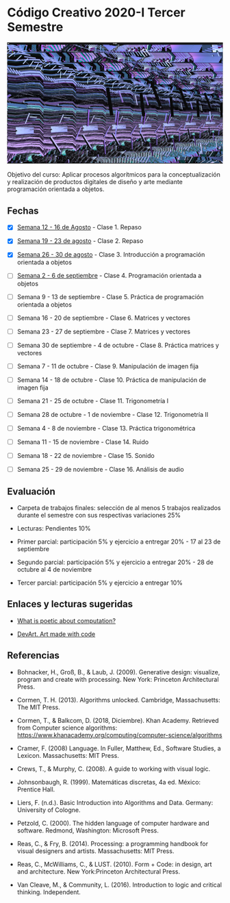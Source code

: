 # Código Creativo 2020-I Tercer Semestre

![portada](https://github.com/EmilioOcelotl/centro20-I_CC3/blob/master/img/portada3.png)

Objetivo del curso: Aplicar procesos algorítmicos para la conceptualización y realización de productos digitales de diseño y arte mediante programación orientada a objetos.

## Fechas

- [x] [Semana 12 - 16 de Agosto](https://github.com/EmilioOcelotl/centro20-I_CC3/tree/master/centro3_190816/README.md) - Clase 1. Repaso

- [x] [Semana 19 - 23 de agosto](https://github.com/EmilioOcelotl/centro20-I_CC3/tree/master/centro3_190823/README.md) - Clase 2. Repaso

- [x] [Semana 26 - 30 de agosto](https://github.com/EmilioOcelotl/centro20-I_CC3/tree/master/centro3_190830/README.md) - Clase 3. Introducción a programación orientada a objetos

- [ ] [Semana 2 - 6 de septiembre](https://github.com/EmilioOcelotl/centro20-I_CC3/tree/master/centro3_190906/README.md) - Clase 4. Programación orientada a objetos

- [ ] Semana 9 - 13 de septiembre - Clase 5. Práctica de programación orientada a objetos

- [ ] Semana 16 - 20 de septiembre - Clase 6. Matrices y vectores

- [ ] Semana 23 - 27 de septiembre - Clase 7. Matrices y vectores

- [ ] Semana 30 de septiembre - 4 de octubre - Clase 8. Práctica matrices y vectores

- [ ] Semana 7 - 11 de octubre - Clase 9. Manipulación de imagen fija

- [ ] Semana 14 - 18 de octubre - Clase 10. Práctica de manipulación de imagen fija

- [ ] Semana 21 - 25 de octubre - Clase 11. Trigonometría I

- [ ] Semana 28 de octubre - 1 de noviembre - Clase 12. Trigonometría II

- [ ] Semana 4 - 8 de noviembre - Clase 13. Práctica trigonométrica 

- [ ] Semana 11 - 15 de noviembre - Clase 14. Ruido

- [ ] Semana 18 - 22 de noviembre - Clase 15. Sonido

- [ ] Semana 25 - 29 de noviembre - Clase 16. Análisis de audio

## Evaluación 

- Carpeta de trabajos finales: selección de al menos 5 trabajos realizados durante el semestre con sus respectivas variaciones 25%

- Lecturas: Pendientes 10%

- Primer parcial: participación 5% y ejercicio a entregar 20% - 17 al 23 de septiembre 

- Segundo parcial: participación 5% y ejercicio a entregar 20% - 28 de octubre al 4 de noviembre

- Tercer parcial: participación 5% y ejercicio a entregar 10% 

## Enlaces y lecturas sugeridas

- [What is poetic about computation?](https://poeticcomputation.info/chapters/ch.1/)

- [DevArt. Art made with code](https://devart.withgoogle.com/)

## Referencias 

- Bohnacker, H., Groß, B., & Laub, J. (2009). Generative design: visualize, program and create with processing. New York: Princeton Architectural Press.

- Cormen, T. H. (2013). Algorithms unlocked. Cambridge, Massachusetts: The MIT Press.

- Cormen, T., & Balkcom, D. (2018, Diciembre). Khan Academy. Retrieved from Computer science algorithms: https://www.khanacademy.org/computing/computer-science/algorithms

- Cramer, F. (2008) Language. In Fuller, Matthew, Ed., Software Studies, a Lexicon. Massachusetts: MIT Press. 

- Crews, T., & Murphy, C. (2008). A guide to working with visual logic.

- Johnsonbaugh, R. (1999). Matemáticas discretas, 4a ed. México: Prentice Hall.

- Liers, F. (n.d.). Basic Introduction into Algorithms and Data. Germany: University of Cologne.

- Petzold, C. (2000). The hidden language of computer hardware and software. Redmond, Washington: Microsoft Press.

- Reas, C., & Fry, B. (2014). Processing: a programming handbook for visual designers and artists. Massachusetts: MIT Press.

- Reas, C., McWilliams, C., & LUST. (2010). Form + Code: in design, art and architecture. New York:Princeton Architectural Press.

- Van Cleave, M., & Community, L. (2016). Introduction to logic and critical thinking. Independent.
